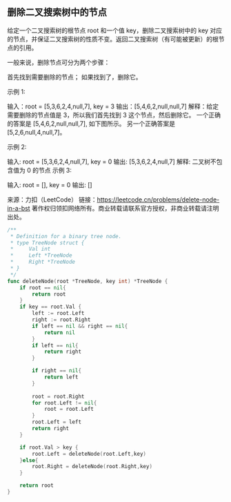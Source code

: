 ## 删除二叉搜索树中的节点

给定一个二叉搜索树的根节点 root 和一个值 key，删除二叉搜索树中的 key 对应的节点，并保证二叉搜索树的性质不变。返回二叉搜索树（有可能被更新）的根节点的引用。

一般来说，删除节点可分为两个步骤：

首先找到需要删除的节点；
如果找到了，删除它。
 

示例 1:



输入：root = [5,3,6,2,4,null,7], key = 3
输出：[5,4,6,2,null,null,7]
解释：给定需要删除的节点值是 3，所以我们首先找到 3 这个节点，然后删除它。
一个正确的答案是 [5,4,6,2,null,null,7], 如下图所示。
另一个正确答案是 [5,2,6,null,4,null,7]。


示例 2:

输入: root = [5,3,6,2,4,null,7], key = 0
输出: [5,3,6,2,4,null,7]
解释: 二叉树不包含值为 0 的节点
示例 3:

输入: root = [], key = 0
输出: []

来源：力扣（LeetCode）
链接：https://leetcode.cn/problems/delete-node-in-a-bst
著作权归领扣网络所有。商业转载请联系官方授权，非商业转载请注明出处。
```go
/**
 * Definition for a binary tree node.
 * type TreeNode struct {
 *     Val int
 *     Left *TreeNode
 *     Right *TreeNode
 * }
 */
func deleteNode(root *TreeNode, key int) *TreeNode {
    if root == nil{
        return root
    }
    if key == root.Val {
        left := root.Left
        right := root.Right
        if left == nil && right == nil{
            return nil
        }
        if left == nil{
            return right
        }

        if right == nil{
            return left
        }
        
        root = root.Right
        for root.Left != nil{
            root = root.Left
        }
        root.Left = left
        return right
    }

    if root.Val > key {
        root.Left = deleteNode(root.Left,key)
    }else{
        root.Right = deleteNode(root.Right,key)
    }

    return root
}

```
